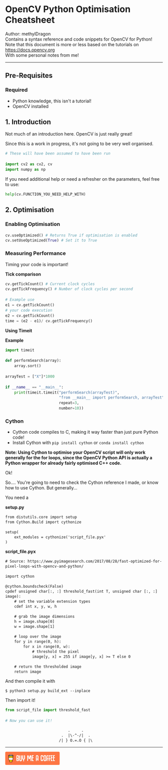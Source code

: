 # OpenCV Python Optimisation Cheatsheet

Author: methylDragon  
Contains a syntax reference and code snippets for OpenCV for Python!  
Note that this document is more or less based on the tutorials on https://docs.opencv.org    
With some personal notes from me!    

------

## Pre-Requisites

### Required

- Python knowledge, this isn't a tutorial!
- OpenCV installed



## 1. Introduction

Not much of an introduction here. OpenCV is just really great!

Since this is a work in progress, it's not going to be very well organised.

```python
# These will have been assumed to have been run

import cv2 as cv2, cv
import numpy as np
```

If you need additional help or need a refresher on the parameters, feel free to use:

```python
help(cv.FUNCTION_YOU_NEED_HELP_WITH)
```



## 2. Optimisation

### Enabling Optimisation

```python
cv.useOptimized() # Returns True if optimisation is enabled
cv.setUseOptimized(True) # Set it to True
```



### Measuring Performance

Timing your code is important!

**Tick comparison**

```python
cv.getTickCount() # Current clock cycles
cv.getTickFrequency() # Number of clock cycles per second

# Example use
e1 = cv.getTickCount()
# your code execution
e2 = cv.getTickCount()
time = (e2 - e1)/ cv.getTickFrequency()
```

**Using Timeit**

**Example**

```python
import timeit

def performSearch(array):
    array.sort()

arrayTest = ["X"]*1000

if __name__ == "__main__":
    print(timeit.timeit("performSearch(arrayTest)",
                        "from __main__ import performSearch, arrayTest",
                        repeat=3,
                        number=10))
```



### Cython

- Cython code compiles to C, making it way faster than just pure Python code!
- Install Cython with `pip install cython` or `conda install cython`

**Note: Using Cython to optimise your OpenCV script will only work generally for the for loops, since the OpenCV Python API is actually a Python wrapper for already fairly optimised C++ code.**

Ok!

So.... You're going to need to check the Cython reference I made, or know how to use Cython. But generally...

You need a

**setup.py**

```cython
from distutils.core import setup
from Cython.Build import cythonize

setup(
    ext_modules = cythonize('script_file.pyx'
)
```

**script_file.pyx**

```cython
# Source: https://www.pyimagesearch.com/2017/08/28/fast-optimized-for-pixel-loops-with-opencv-and-python/

import cython
 
@cython.boundscheck(False)
cpdef unsigned char[:, :] threshold_fast(int T, unsigned char [:, :] image):
    # set the variable extension types
    cdef int x, y, w, h
    
    # grab the image dimensions
    h = image.shape[0]
    w = image.shape[1]
    
    # loop over the image
    for y in range(0, h):
        for x in range(0, w):
            # threshold the pixel
            image[y, x] = 255 if image[y, x] >= T else 0
    
    # return the thresholded image
    return image
```

And then compile it with

```shell
$ python3 setup.py build_ext --inplace
```

Then import it!

```python
from script_file import threshold_fast

# Now you can use it!
```



```
                            .     .
                         .  |\-^-/|  .    
                        /| } O.=.O { |\
```



------

 [![Yeah! Buy the DRAGON a COFFEE!](assets/COFFEE%20BUTTON%20%E3%83%BE(%C2%B0%E2%88%87%C2%B0%5E).png)](https://www.buymeacoffee.com/methylDragon)


